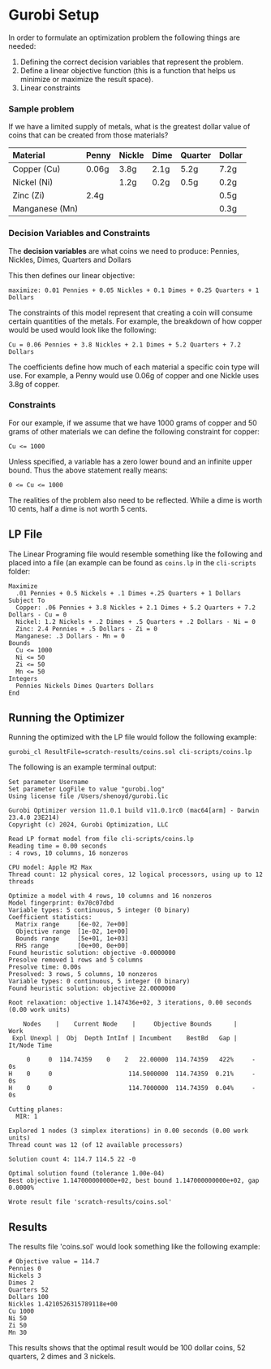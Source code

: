 # Gurobi Setup
 In order to formulate an optimization problem the following things are needed:
 
1. Defining the correct decision variables that represent the problem.
2. Define a linear objective function (this is a function that helps us minimize or maximize the result space).
3. Linear constraints

### Sample problem
If we have a limited supply of metals, what is the greatest dollar value of 
coins that can be created from those materials?

| Material    | Penny | Nickle | Dime | Quarter | Dollar |
|:------------|:------|:------|:-----|:--------|:------|
| Copper (Cu) | 0.06g | 3.8g  | 2.1g | 5.2g    | 7.2g  |
| Nickel (Ni) |       | 1.2g  | 0.2g | 0.5g    | 0.2g  |
| Zinc (Zi)   | 2.4g  |       |      |         |0.5g|
|Manganese (Mn)|    |     |      |      |0.3g|

### Decision Variables and Constraints
The **decision variables** are what coins we need to produce: Pennies, 
Nickles, Dimes, Quarters and Dollars

This then defines our linear objective:

```text
maximize: 0.01 Pennies + 0.05 Nickles + 0.1 Dimes + 0.25 Quarters + 1 Dollars
```

The constraints of this model represent that creating a coin will consume certain quantities of the
metals.  For example, the breakdown of how copper would be used would look like the following:

```text
Cu = 0.06 Pennies + 3.8 Nickles + 2.1 Dimes + 5.2 Quarters + 7.2 Dollars
```

The coefficients define how much of each material a specific coin type will use.  For example, a Penny would use 0.06g
of copper and one Nickle uses 3.8g of copper.

### Constraints
For our example, if we assume that we have 1000 grams of copper and 50 grams of other materials we can define the following
constraint for copper:

```text
Cu <= 1000
```

Unless specified, a variable has a zero lower bound and an infinite upper bound.  Thus the above statement really means:

```text
0 <= Cu <= 1000
```

The realities of the problem also need to be reflected.  While a dime is worth 10 cents, half a dime is not worth 5 cents.

## LP File
The Linear Programing file would resemble something like the following and placed into a file (an example can be found 
as `coins.lp` in the `cli-scripts` folder:

```text
Maximize
  .01 Pennies + 0.5 Nickels + .1 Dimes +.25 Quarters + 1 Dollars
Subject To
  Copper: .06 Pennies + 3.8 Nickles + 2.1 Dimes + 5.2 Quarters + 7.2 Dollars - Cu = 0
  Nickel: 1.2 Nickels + .2 Dimes + .5 Quarters + .2 Dollars - Ni = 0
  Zinc: 2.4 Pennies + .5 Dollars - Zi = 0
  Manganese: .3 Dollars - Mn = 0
Bounds
  Cu <= 1000
  Ni <= 50
  Zi <= 50
  Mn <= 50
Integers
  Pennies Nickels Dimes Quarters Dollars
End
```

## Running the Optimizer
Running the optimized with the LP file would follow the following example:

```text
gurobi_cl ResultFile=scratch-results/coins.sol cli-scripts/coins.lp
```

The following is an example terminal output:

```text
Set parameter Username
Set parameter LogFile to value "gurobi.log"
Using license file /Users/shenoyd/gurobi.lic

Gurobi Optimizer version 11.0.1 build v11.0.1rc0 (mac64[arm] - Darwin 23.4.0 23E214)
Copyright (c) 2024, Gurobi Optimization, LLC

Read LP format model from file cli-scripts/coins.lp
Reading time = 0.00 seconds
: 4 rows, 10 columns, 16 nonzeros

CPU model: Apple M2 Max
Thread count: 12 physical cores, 12 logical processors, using up to 12 threads

Optimize a model with 4 rows, 10 columns and 16 nonzeros
Model fingerprint: 0x70c07dbd
Variable types: 5 continuous, 5 integer (0 binary)
Coefficient statistics:
  Matrix range     [6e-02, 7e+00]
  Objective range  [1e-02, 1e+00]
  Bounds range     [5e+01, 1e+03]
  RHS range        [0e+00, 0e+00]
Found heuristic solution: objective -0.0000000
Presolve removed 1 rows and 5 columns
Presolve time: 0.00s
Presolved: 3 rows, 5 columns, 10 nonzeros
Variable types: 0 continuous, 5 integer (0 binary)
Found heuristic solution: objective 22.0000000

Root relaxation: objective 1.147436e+02, 3 iterations, 0.00 seconds (0.00 work units)

    Nodes    |    Current Node    |     Objective Bounds      |     Work
 Expl Unexpl |  Obj  Depth IntInf | Incumbent    BestBd   Gap | It/Node Time

     0     0  114.74359    0    2   22.00000  114.74359   422%     -    0s
H    0     0                     114.5000000  114.74359  0.21%     -    0s
H    0     0                     114.7000000  114.74359  0.04%     -    0s

Cutting planes:
  MIR: 1

Explored 1 nodes (3 simplex iterations) in 0.00 seconds (0.00 work units)
Thread count was 12 (of 12 available processors)

Solution count 4: 114.7 114.5 22 -0 

Optimal solution found (tolerance 1.00e-04)
Best objective 1.147000000000e+02, best bound 1.147000000000e+02, gap 0.0000%

Wrote result file 'scratch-results/coins.sol'
```

## Results

The results file 'coins.sol' would look something like the following example:

```text
# Objective value = 114.7
Pennies 0
Nickels 3
Dimes 2
Quarters 52
Dollars 100
Nickles 1.4210526315789118e+00
Cu 1000
Ni 50
Zi 50
Mn 30
```

This results shows that the optimal result would be 100 dollar coins, 52 quarters,
2 dimes and 3 nickels.